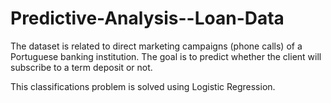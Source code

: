 # Predictive-Analysis--Loan-Data

The dataset is related to direct marketing campaigns (phone calls) of a Portuguese banking institution. The goal is to predict whether the client will subscribe to a term deposit or not.

This classifications problem is solved using Logistic Regression.
